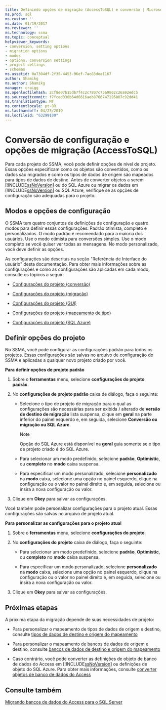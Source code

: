 ```yaml
---
title: Definindo opções de migração (AccessToSQL) e conversão | Microsoft Docs
ms.prod: sql
ms.custom: ''
ms.date: 01/19/2017
ms.reviewer: ''
ms.technology: ssma
ms.topic: conceptual
helpviewer_keywords:
- conversion, setting options
- migration options
- modes
- options, conversion settings
- project settings
- schemas
ms.assetid: 0a7304df-2f35-4453-96ef-7ac83dea1167
author: Shamikg
ms.author: Shamikg
manager: craigg
ms.openlocfilehash: 2cf8e07b15db7f4c2c7807c75a9862c26a92edcb
ms.sourcegitcommit: f7fced330b64d6616aeb8766747295807c92dd41
ms.translationtype: MT
ms.contentlocale: pt-BR
ms.lasthandoff: 04/23/2019
ms.locfileid: "63299100"
---
```

# <a name="setting-conversion-and-migration-options-accesstosql"></a>Conversão de configuração e opções de migração (AccessToSQL)
Para cada projeto do SSMA, você pode definir opções de nível de projeto. Essas opções especificam como os objetos são convertidos, como os dados são migrados e como os tipos de dados de origem são mapeados para tipos de dados de destino. Antes de converter objetos a serem [!INCLUDE[ssNoVersion](../../includes/ssnoversion-md.md)] ou do SQL Azure ou migrar os dados em [!INCLUDE[ssNoVersion](../../includes/ssnoversion-md.md)] ou SQL Azure, verifique se as opções de configuração são adequadas para o projeto.  
  
## <a name="configuration-options-and-modes"></a>Modos e opções de configuração  
O SSMA tem quatro conjuntos de definições de configuração e quatro modos para definir essas configurações: Padrão otimista, completo e personalizados. O modo padrão é recomendado para a maioria dos usuários. Use o modo otimista para conversões simples. Use o modo completo se você quiser ver todas as mensagens. No modo personalizado, você deve definir as opções.  
  
As configurações são descritas na seção "Referência de Interface do usuário" desta documentação. Para obter mais informações sobre as configurações e como as configurações são aplicadas em cada modo, consulte os tópicos a seguir:  
  
-   [Configurações do projeto (conversão)](https://msdn.microsoft.com/bcebc635-c638-4ddb-924c-b9ccfef86388)  
  
-   [Configurações do projeto (migração)](https://msdn.microsoft.com/4caebc9c-8680-4b99-a8fa-89c43161c95d)  
  
-   [Configurações do projeto (GUI)](https://msdn.microsoft.com/cf06baf1-8714-48a3-95dc-781f6ca53693)  
  
-   [Configurações do projeto (mapeamento de tipo)](https://msdn.microsoft.com/b87b9683-abed-4677-8c50-18bdba704655)  
  
-   [Configurações do projeto (SQL Azure)](https://msdn.microsoft.com/bbb8a204-d0e4-4f0b-9709-271feb1f136e)  
  
## <a name="setting-project-options"></a>Definir opções do projeto  
No SSMA, você pode configurar as configurações padrão para todos os projetos. Essas configurações são salvas no arquivo de configuração do SSMA e aplicadas a qualquer novo projeto criado por você.  
  
**Para definir opções de projeto padrão**  
  
1.  Sobre o **ferramentas** menu, selecione **configurações do projeto padrão**.  
  
2.  No **configurações de projeto padrão** caixa de diálogo, faça o seguinte:  
  
    -   Selecione o tipo de projeto de migração para o qual as configurações são necessárias para ser exibida / alterado de **versão de destino de migração** lista suspensa, clique em **geral** na parte inferior do painel esquerdo e, em seguida, selecione **Conversão ou migração ou SQL Azure**.  
  
        > [!NOTE]  
        > Opção do SQL Azure está disponível na **geral** guia somente se o tipo de projeto criado é do SQL Azure.  
  
    -   Para selecionar um modo predefinido, selecione **padrão**, **Optimistic**, ou **completo** no **modo** caixa suspensa.  
  
    -   Para especificar um modo personalizado, selecione **personalizado** na **modo** caixa, selecione uma opção no painel esquerdo, clique na configuração ou o valor no painel direito e, em seguida, selecione ou insira a nova configuração ou valor.  
  
3.  Clique em **Okey** para salvar as configurações.  
  
Você também pode personalizar configurações para o projeto atual. Essas configurações são salvas no arquivo de projeto atual.  
  
**Para personalizar as configurações para o projeto atual**  
  
1.  Sobre o **ferramentas** menu, selecione **configurações do projeto**.  
  
2.  No **configurações do projeto** caixa de diálogo, faça o seguinte:  
  
    -   Para selecionar um modo predefinido, selecione **padrão**, **Optimistic**, ou **completo** no **modo** caixa suspensa.  
  
    -   Para especificar um modo personalizado, selecione **personalizado** na **modo** caixa, selecione uma opção no painel esquerdo, clique na configuração ou o valor no painel direito e, em seguida, selecione ou insira a nova configuração ou valor.  
  
3.  Clique em **Okey** para salvar as configurações.  
  
## <a name="next-steps"></a>Próximas etapas  
A próxima etapa da migração depende de suas necessidades de projeto:  
  
-   Para personalizar o mapeamento de tipos de dados de origem e destino, consulte [tipos de dados de destino e origem do mapeamento](mapping-source-and-target-data-types-accesstosql.md)  
  
-   Para personalizar o mapeamento de bancos de dados de origem e destino, consulte [bancos de dados de destino e origem do mapeamento](mapping-source-and-target-databases-accesstosql.md)  
  
-   Caso contrário, você pode converter as definições de objeto de banco de dados do Access em [!INCLUDE[ssNoVersion](../../includes/ssnoversion-md.md)] ou definições de objeto do SQL Azure. Para obter mais informações, consulte [converter objetos de banco de dados do Access](converting-access-database-objects-accesstosql.md)  
  
## <a name="see-also"></a>Consulte também  
[Migrando bancos de dados do Access para o SQL Server](migrating-access-databases-to-sql-server-azure-sql-db-accesstosql.md)  
  
